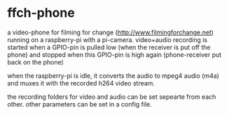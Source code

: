 # ffch-phone
a video-phone for filming for change (http://www.filmingforchange.net) running on a raspberry-pi with a pi-camera.
video+audio recording is started when a GPIO-pin is pulled low (when the receiver is put off the phone) and stopped when this GPIO-pin is high again (phone-receiver put back on the phone)

when the raspberry-pi is idle, it converts the audio to mpeg4 audio (m4a) and muxes it with the recorded h264 video stream.

the recording folders for video and audio can be set sepearte from each other.
other parameters can be set in a config file.
